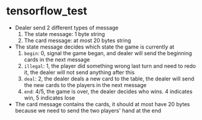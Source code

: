 # tensorflow_test

-  Dealer send 2 different types of message
   1. The state message: 1 byte string
   2. The card message: at most 20 bytes string
-  The state message decides which state the game is currently at
   1. `begin`: 0, signal the game began, and dealer will send the beginning cards in the next message
   2. `illegal`: 1, the player did something wrong last turn and need to redo it, the dealer will not send anything after this
   3. `deal`: 2, the dealer deals a new card to the table, the dealer will send the new cards to the players in the next message
   4. `end`: 4/5, the game is over, the dealer decides who wins. 4 indicates win, 5 indicates lose
-  The card message contains the cards, it should at most have 20 bytes because we need to send the two players' hand at the end

